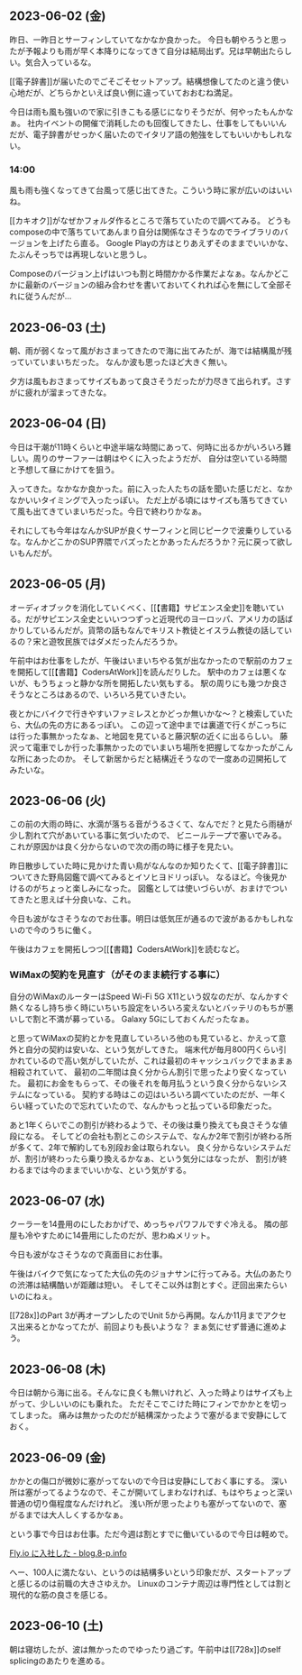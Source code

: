 ## 2023-06-02 (金)

昨日、一昨日とサーフィンしていてなかなか良かった。
今日も朝やろうと思ったが予報よりも雨が早く本降りになってきて自分は結局出ず。兄は早朝出たらしい。気合入っているな。

[[電子辞書]]が届いたのでごそごそセットアップ。結構想像してたのと違う使い心地だが、どちらかといえば良い側に違っていておおむね満足。

今日は雨も風も強いので家に引きこもる感じになりそうだが、何やったもんかなぁ。
社内イベントの開催で消耗したのも回復してきたし、仕事をしてもいいんだが、電子辞書がせっかく届いたのでイタリア語の勉強をしてもいいかもしれない。

### 14:00

風も雨も強くなってきて台風って感じ出てきた。こういう時に家が広いのはいいね。

[[カキオク]]がなぜかフォルダ作るところで落ちていたので調べてみる。
どうもcomposeの中で落ちていてあんまり自分は関係なさそうなのでライブラリのバージョンを上げたら直る。
Google Playの方はとりあえずそのままでいいかな、たぶんそっちでは再現しないと思うし。

Composeのバージョン上げはいつも割と時間かかる作業だよなぁ。なんかどこかに最新のバージョンの組み合わせを書いておいてくれれば心を無にして全部それに従うんだが…

## 2023-06-03 (土)

朝、雨が弱くなって風がおさまってきたので海に出てみたが、海では結構風が残っていていまいちだった。
なんか波も思ったほど大きく無い。

夕方は風もおさまってサイズもあって良さそうだったが力尽きて出られず。さすがに疲れが溜まってきたな。

## 2023-06-04 (日)

今日は干潮が11時くらいと中途半端な時間にあって、何時に出るかがいろいろ難しい。周りのサーファーは朝はやくに入ったようだが、
自分は空いている時間と予想して昼にかけてを狙う。

入ってきた。なかなか良かった。前に入った人たちの話を聞いた感じだと、なかなかいいタイミングで入ったっぽい。
ただ上がる頃にはサイズも落ちてきていて風も出てきていまいちだった。今日で終わりかなぁ。

それにしても今年はなんかSUPが良くサーフィンと同じピークで波乗りしているな。なんかどこかのSUP界隈でバズったとかあったんだろうか？元に戻って欲しいもんだが。

## 2023-06-05 (月)

オーディオブックを消化していくべく、[[【書籍】サピエンス全史]]を聴いている。だがサピエンス全史といいつつずっと近現代のヨーロッパ、アメリカの話ばかりしているんだが。貨幣の話もなんでキリスト教徒とイスラム教徒の話しているの？宋と遊牧民族ではダメだったんだろうか。

午前中はお仕事をしたが、午後はいまいちやる気が出なかったので駅前のカフェを開拓して[[【書籍】CodersAtWork]]を読んだりした。
駅中のカフェは悪くないが、もうちょっと静かな所を開拓したい気もする。
駅の周りにも幾つか良さそうなところはあるので、いろいろ見ていきたい。

夜とかにバイクで行きやすいファミレスとかどっか無いかな〜？と検索していたら、大仏の先の方にあるっぽい。
この辺って途中までは裏道で行くがこっちには行った事無かったなぁ、と地図を見ていると藤沢駅の近くに出るらしい。
藤沢って電車でしか行った事無かったのでいまいち場所を把握してなかったがこんな所にあったのか。
そして新居からだと結構近そうなので一度あの辺開拓してみたいな。

## 2023-06-06 (火)

この前の大雨の時に、水滴が落ちる音がうるさくて、なんでだ？と見たら雨樋が少し割れて穴があいている事に気づいたので、
ビニールテープで塞いでみる。
これが原因かは良く分からないので次の雨の時に様子を見たい。

昨日散歩していた時に見かけた青い鳥がなんなのか知りたくて、[[電子辞書]]についてきた野鳥図鑑で調べてみるとイソヒヨドリっぽい。
なるほど。今後見かけるのがちょっと楽しみになった。
図鑑としては使いづらいが、おまけでついてきたと思えば十分良いな、これ。

今日も波がなさそうなのでお仕事。明日は低気圧が通るので波があるかもしれないので今のうちに働く。

午後はカフェを開拓しつつ[[【書籍】CodersAtWork]]を読むなど。

### WiMaxの契約を見直す（がそのまま続行する事に）

自分のWiMaxのルーターはSpeed Wi-Fi 5G X11という奴なのだが、なんかすぐ熱くなるし持ち歩く時にいちいち設定をいろいろ変えないとバッテリのもちが悪いしで割と不満が募っている。
Galaxy 5Gにしておくんだったなぁ。

と思ってWiMaxの契約とかを見直していろいろ他のも見ていると、かえって意外と自分の契約は安いな、という気がしてきた。
端末代が毎月800円くらい引かれているので高い気がしていたが、これは最初のキャッシュバックでまぁまぁ相殺されていて、
最初の二年間は良く分からん割引で思ったより安くなっていた。
最初にお金をもらって、その後それを毎月払うという良く分からないシステムになっている。
契約する時はこの辺はいろいろ調べていたのだが、一年くらい経っていたので忘れていたので、なんかもっと払っている印象だった。

あと1年くらいでこの割引が終わるようで、その後は乗り換えても良さそうな値段になる。
そしてどの会社も割とこのシステムで、なんか2年で割引が終わる所が多くて、2年で解約しても別段お金は取られない。
良く分からないシステムだが、割引が終わったら乗り換えるかなぁ、という気分にはなったが、
割引が終わるまでは今のままでいいかな、という気がする。

## 2023-06-07 (水)

クーラーを14畳用のにしたおかげで、めっちゃパワフルですぐ冷える。
隣の部屋も冷やすために14畳用にしたのだが、思わぬメリット。

今日も波がなさそうなので真面目にお仕事。

午後はバイクで気になってた大仏の先のジョナサンに行ってみる。大仏のあたりの渋滞は結構酷いが距離は短い。
そしてそこ以外は割とすぐ。迂回出来たらいいのにねぇ。

[[728x]]のPart 3が再オープンしたのでUnit 5から再開。なんか11月までアクセス出来るとかなってたが、前回よりも長いような？
まぁ気にせず普通に進めよう。

## 2023-06-08 (木)

今日は朝から海に出る。そんなに良くも無いけれど、入った時よりはサイズも上がって、少しいいのにも乗れた。
ただそこでこけた時にフィンでかかとを切ってしまった。
痛みは無かったのだが結構深かったようで塞がるまで安静にしておく。

## 2023-06-09 (金)

かかとの傷口が微妙に塞がってないので今日は安静にしておく事にする。
深い所は塞がってるようなので、そこが開いてしまわなければ、もはやちょっと深い普通の切り傷程度なんだけれど。
浅い所が思ったよりも塞がってないので、塞がるまでは大人しくするかなぁ。

という事で今日はお仕事。ただ今週は割とすでに働いているので今日は軽めで。

[Fly.io に入社した - blog.8-p.info](https://blog.8-p.info/ja/2023/06/09/fly-io/)

へー、100人に満たない、というのは結構多いという印象だが、スタートアップと感じるのは前職の大きさゆえか。
Linuxのコンテナ周辺は専門性としては割と現代的な筋の良さを感じる。


## 2023-06-10 (土)

朝は寝坊したが、波は無かったのでゆったり過ごす。午前中は[[728x]]のself splicingのあたりを進める。